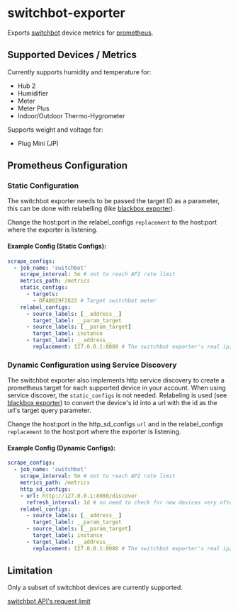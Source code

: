 # switchbot-exporter

Exports [switchbot](https://us.switch-bot.com) device metrics for [prometheus](https://prometheus.io).

## Supported Devices / Metrics

Currently supports humidity and temperature for:
* Hub 2
* Humidifier
* Meter
* Meter Plus
* Indoor/Outdoor Thermo-Hygrometer

Supports weight and voltage for:
* Plug Mini (JP)

## Prometheus Configuration

### Static Configuration

The switchbot exporter needs to be passed the target ID as a parameter, this can be done with relabelling (like [blackbox exporter](https://github.com/prometheus/blackbox_exporter)).

Change the host:port in the relabel_configs `replacement` to the host:port where the exporter is listening.

#### Example Config (Static Configs):

``` yaml
scrape_configs:
  - job_name: 'switchbot'
    scrape_interval: 5m # not to reach API rate limit
    metrics_path: /metrics
    static_configs:
      - targets:
        - DFA0029F2622 # Target switchbot meter
    relabel_configs:
      - source_labels: [__address__]
        target_label: __param_target
      - source_labels: [__param_target]
        target_label: instance
      - target_label: __address__
        replacement: 127.0.0.1:8080 # The switchbot exporter's real ip/port
```
### Dynamic Configuration using Service Discovery

The switchbot exporter also implements http service discovery to create a prometheus target for each supported device in your account.  When using service discover, the `static_configs` is not needed.  Relabeling is used (see [blackbox exporter](https://github.com/prometheus/blackbox_exporter)) to convert the device's id into a url with the id as the url's target query parameter.

Change the host:port in the http_sd_configs `url` and in the relabel_configs `replacement` to the host:port where the exporter is listening.

#### Example Config (Dynamic Configs):

``` yaml
scrape_configs:
  - job_name: 'switchbot'
    scrape_interval: 5m # not to reach API rate limit
    metrics_path: /metrics
    http_sd_configs:
    - url: http://127.0.0.1:8080/discover
      refresh_interval: 1d # no need to check for new devices very often
    relabel_configs:
      - source_labels: [__address__]
        target_label: __param_target
      - source_labels: [__param_target]
        target_label: instance
      - target_label: __address__
        replacement: 127.0.0.1:8080 # The switchbot exporter's real ip/port
```

## Limitation

Only a subset of switchbot devices are currently supported.

[switchbot API's request limit](https://github.com/OpenWonderLabs/SwitchBotAPI#request-limit)
